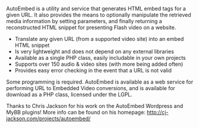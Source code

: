 AutoEmbed is a utility and service that generates HTML embed tags for a given URL. It also provides the means to optionally manipulate the retrieved media information by setting parameters, and finally returning a reconstructed HTML snippet for presenting Flash video on a website.

  * Translate any given URL (from a supported video site) into an embed HTML snippet
  * Is very lightweight and does not depend on any external libraries
  * Available as a single PHP class, easily includable in your own projects
  * Supports over 150 audio & video sites (with more being added often)
  * Provides easy error checking in the event that a URL is not valid

Some programming is required. AutoEmbed is available as a web service for performing URL to Embedded Video conversions, and is available for download as a PHP class, licensed under the LGPL.

Thanks to Chris Jackson for his work on the AutoEmbed Wordpress and MyBB plugins!  More info can be found on his homepage: http://cj-jackson.com/projects/autoembed/